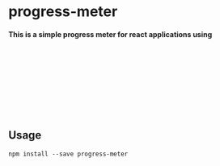 # progress-meter

#### This is a simple progress meter for react applications using <svg> elements that can be configured through props.

## Usage

```
npm install --save progress-meter
```



